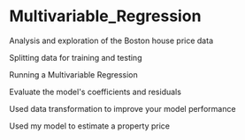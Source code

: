 # Multivariable_Regression
Analysis and exploration of the Boston house price data

Splitting data for training and testing

Running a Multivariable Regression

Evaluate the model's coefficients and residuals

Used data transformation to improve your model performance

Used my model to estimate a property price
